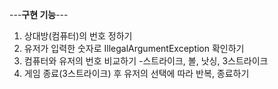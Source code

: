 ---**구현 기능**---

1. 상대방(컴퓨터)의 번호 정하기
2. 유저가 입력한 숫자로 IllegalArgumentException 확인하기
3. 컴퓨터와 유저의 번호 비교하기 -스트라이크, 볼, 낫싱, 3스트라이크
4. 게임 종료(3스트라이크) 후 유저의 선택에 따라 반복, 종료하기
